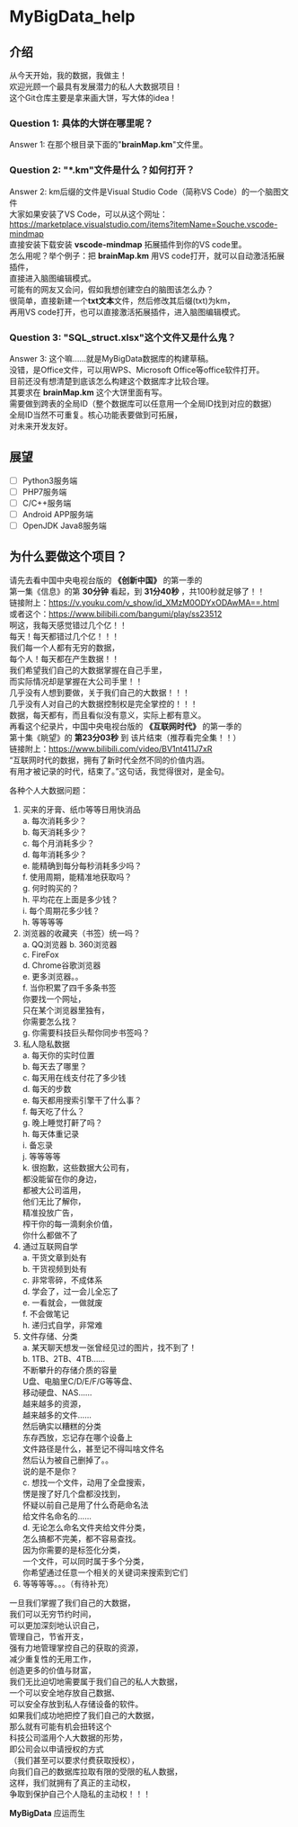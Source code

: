 # MyBigData_help

## 介绍  

从今天开始，我的数据，我做主！  
欢迎光顾一个最具有发展潜力的私人大数据项目！  
这个Git仓库主要是拿来画大饼，写大体的idea！  

### Question 1: 具体的大饼在哪里呢？  

Answer 1: 在那个根目录下面的"**brainMap.km**"文件里。  

### Question 2: "*.km"文件是什么？如何打开？  

Answer 2: km后缀的文件是Visual Studio Code（简称VS Code）的一个脑图文件  
大家如果安装了VS Code，可以从这个网址： <https://marketplace.visualstudio.com/items?itemName=Souche.vscode-mindmap>  
直接安装下载安装 **vscode-mindmap**  拓展插件到你的VS code里。  
怎么用呢？举个例子：把 **brainMap.km** 用VS code打开，就可以自动激活拓展插件，  
直接进入脑图编辑模式。  
可能有的网友又会问，假如我想创建空白的脑图该怎么办？  
很简单，直接新建一个**txt文本**文件，然后修改其后缀(txt)为km，  
再用VS code打开，也可以直接激活拓展插件，进入脑图编辑模式。  

### Question 3: "SQL_struct.xlsx"这个文件又是什么鬼？  

Answer 3: 这个嘛……就是MyBigData数据库的构建草稿。  
没错，是Office文件，可以用WPS、Microsoft Office等office软件打开。  
目前还没有想清楚到底该怎么构建这个数据库才比较合理。  
其要求在 **brainMap.km** 这个大饼里面有写。  
需要做到跨表的全局ID（整个数据库可以任意用一个全局ID找到对应的数据）  
全局ID当然不可重复。核心功能表要做到可拓展，  
对未来开发友好。  

## 展望  

+ [ ] Python3服务端
+ [ ] PHP7服务端
+ [ ] C/C++服务端
+ [ ] Android APP服务端
+ [ ] OpenJDK Java8服务端

## 为什么要做这个项目？  

请先去看中国中央电视台版的 **《创新中国》** 的第一季的  
第一集《信息》的第 **30分钟** 看起，到 **31分40秒** ，共100秒就足够了！！  
链接附上：<https://v.youku.com/v_show/id_XMzM0ODYxODAwMA==.html>  
或者这个：<https://www.bilibili.com/bangumi/play/ss23512>  
啊这，我每天感觉错过几个亿！！  
每天！每天都错过几个亿！！！  
我们每一个人都有无穷的数据，  
每个人！每天都在产生数据！！  
我们希望我们自己的大数据掌握在自己手里，  
而实际情况却是掌握在大公司手里！！  
几乎没有人想到要做，关于我们自己的大数据！！！  
几乎没有人对自己的大数据控制权是完全掌控的！！！  
数据，每天都有，而且看似没有意义，实际上都有意义。  
再看这个纪录片，中国中央电视台版的 **《互联网时代》** 的第一季的  
第十集《眺望》的 **第23分03秒** 到 该片结束（推荐看完全集！！）  
链接附上：<https://www.bilibili.com/video/BV1nt411J7xR>  
“互联网时代的数据，拥有了新时代全然不同的价值内涵。  
有用才被记录的时代，结束了。”这句话，我觉得很对，是金句。  

各种个人大数据问题：  

1. 买来的牙膏、纸巾等等日用快消品  
    a. 每次消耗多少？  
    b. 每天消耗多少？  
    c. 每个月消耗多少？  
    d. 每年消耗多少？  
    e. 能精确到每分每秒消耗多少吗？  
    f. 使用周期，能精准地获取吗？  
    g. 何时购买的？  
    h. 平均花在上面是多少钱？  
    i. 每个周期花多少钱？  
    h. 等等等等
2. 浏览器的收藏夹（书签）统一吗？  
    a. QQ浏览器
    b. 360浏览器  
    c. FireFox  
    d. Chrome谷歌浏览器  
    e. 更多浏览器。。  
    f. 当你积累了四千多条书签  
        你要找一个网址，  
        只在某个浏览器里独有，  
        你需要怎么找？  
    g. 你需要科技巨头帮你同步书签吗？  
3. 私人隐私数据  
    a. 每天你的实时位置  
    b. 每天去了哪里？  
    c. 每天用在线支付花了多少钱  
    d. 每天的步数  
    e. 每天都用搜索引擎干了什么事？  
    f. 每天吃了什么？  
    g. 晚上睡觉打鼾了吗？  
    h. 每天体重记录  
    i. 备忘录  
    j. 等等等等  
    k. 很抱歉，这些数据大公司有，  
        都没能留在你的身边，  
        都被大公司滥用，  
        他们无比了解你，  
        精准投放广告，  
        榨干你的每一滴剩余价值，  
        你什么都做不了  
4. 通过互联网自学  
    a. 干货文章到处有  
    b. 干货视频到处有  
    c. 非常零碎，不成体系  
    d. 学会了，过一会儿全忘了  
    e. 一看就会，一做就废  
    f. 不会做笔记  
    h. 递归式自学，非常难  
5. 文件存储、分类  
    a. 某天聊天想发一张曾经见过的图片，找不到了！  
    b. 1TB、2TB、4TB……  
        不断攀升的存储介质的容量  
        U盘、电脑里C/D/E/F/G等等盘、  
        移动硬盘、NAS……  
        越来越多的资源，  
        越来越多的文件……  
        然后确实以糟糕的分类  
        东存西放，忘记存在哪个设备上  
        文件路径是什么，甚至记不得叫啥文件名  
        然后认为被自己删掉了。。  
        说的是不是你？  
    c. 想找一个文件，动用了全盘搜索，  
        愣是搜了好几个盘都没找到，  
        怀疑以前自己是用了什么奇葩命名法  
        给文件名命名的……  
    d. 无论怎么命名文件夹给文件分类，  
        怎么搞都不完美，都不容易查找。  
        因为你需要的是标签化分类，  
        一个文件，可以同时属于多个分类，  
        你希望通过任意一个相关的关键词来搜索到它们  
6. 等等等等。。。（有待补充）  

一旦我们掌握了我们自己的大数据，  
我们可以无穷节约时间，  
可以更加深刻地认识自己，  
管理自己，节省开支，  
强有力地管理掌控自己的获取的资源，  
减少重复性的无用工作，  
创造更多的价值与财富，  
我们无比迫切地需要属于我们自己的私人大数据，  
一个可以安全地存放自己数据、  
可以安全存放到私人存储设备的软件。  
如果我们成功地把控了我们自己的大数据，  
那么就有可能有机会扭转这个  
科技公司滥用个人大数据的形势，  
即公司会以申请授权的方式  
（我们甚至可以要求付费获取授权），  
向我们自己的数据库拉取有限的受限的私人数据，  
这样，我们就拥有了真正的主动权，  
争取到保护自己个人隐私的主动权！！！  

**MyBigData** 应运而生
